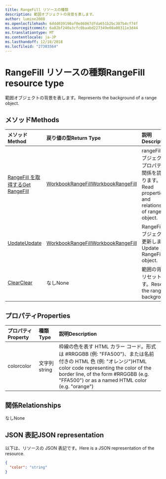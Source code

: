 ```yaml
---
title: RangeFill リソースの種類
description: 範囲オブジェクトの背景を表します。
author: lumine2008
ms.openlocfilehash: 6ddd039190af0e86067dfda651b2bc387b4cf74f
ms.sourcegitcommit: 6a82bf240a3cfc0baabd227349e08a08311e3d44
ms.translationtype: MT
ms.contentlocale: ja-JP
ms.lasthandoff: 12/18/2018
ms.locfileid: "27303564"
---
```

# <a name="rangefill-resource-type"></a><span data-ttu-id="c0e17-103">RangeFill リソースの種類</span><span class="sxs-lookup"><span data-stu-id="c0e17-103">RangeFill resource type</span></span>

<span data-ttu-id="c0e17-104">範囲オブジェクトの背景を表します。</span><span class="sxs-lookup"><span data-stu-id="c0e17-104">Represents the background of a range object.</span></span>


## <a name="methods"></a><span data-ttu-id="c0e17-105">メソッド</span><span class="sxs-lookup"><span data-stu-id="c0e17-105">Methods</span></span>

| <span data-ttu-id="c0e17-106">メソッド</span><span class="sxs-lookup"><span data-stu-id="c0e17-106">Method</span></span>           | <span data-ttu-id="c0e17-107">戻り値の型</span><span class="sxs-lookup"><span data-stu-id="c0e17-107">Return Type</span></span>    |<span data-ttu-id="c0e17-108">説明</span><span class="sxs-lookup"><span data-stu-id="c0e17-108">Description</span></span>|
|:---------------|:--------|:----------|
|[<span data-ttu-id="c0e17-109">RangeFill を取得する</span><span class="sxs-lookup"><span data-stu-id="c0e17-109">Get RangeFill</span></span>](../api/rangefill-get.md) | [<span data-ttu-id="c0e17-110">WorkbookRangeFill</span><span class="sxs-lookup"><span data-stu-id="c0e17-110">WorkbookRangeFill</span></span>](rangefill.md) |<span data-ttu-id="c0e17-111">rangeFill オブジェクトのプロパティと関係を読み取ります。</span><span class="sxs-lookup"><span data-stu-id="c0e17-111">Read properties and relationships of rangeFill object.</span></span>|
|[<span data-ttu-id="c0e17-112">Update</span><span class="sxs-lookup"><span data-stu-id="c0e17-112">Update</span></span>](../api/rangefill-update.md) | [<span data-ttu-id="c0e17-113">WorkbookRangeFill</span><span class="sxs-lookup"><span data-stu-id="c0e17-113">WorkbookRangeFill</span></span>](rangefill.md)   |<span data-ttu-id="c0e17-114">RangeFill オブジェクトを更新します。</span><span class="sxs-lookup"><span data-stu-id="c0e17-114">Update RangeFill object.</span></span> |
|[<span data-ttu-id="c0e17-115">Clear</span><span class="sxs-lookup"><span data-stu-id="c0e17-115">Clear</span></span>](../api/rangefill-clear.md)|<span data-ttu-id="c0e17-116">なし</span><span class="sxs-lookup"><span data-stu-id="c0e17-116">None</span></span>|<span data-ttu-id="c0e17-117">範囲の背景をリセットします。</span><span class="sxs-lookup"><span data-stu-id="c0e17-117">Resets the range background.</span></span>|

## <a name="properties"></a><span data-ttu-id="c0e17-118">プロパティ</span><span class="sxs-lookup"><span data-stu-id="c0e17-118">Properties</span></span>
| <span data-ttu-id="c0e17-119">プロパティ</span><span class="sxs-lookup"><span data-stu-id="c0e17-119">Property</span></span>     | <span data-ttu-id="c0e17-120">種類</span><span class="sxs-lookup"><span data-stu-id="c0e17-120">Type</span></span>   |<span data-ttu-id="c0e17-121">説明</span><span class="sxs-lookup"><span data-stu-id="c0e17-121">Description</span></span>|
|:---------------|:--------|:----------|
|<span data-ttu-id="c0e17-122">color</span><span class="sxs-lookup"><span data-stu-id="c0e17-122">color</span></span>|<span data-ttu-id="c0e17-123">文字列</span><span class="sxs-lookup"><span data-stu-id="c0e17-123">string</span></span>|<span data-ttu-id="c0e17-124">枠線の色を表す HTML カラー コード。形式は #RRGGBB (例: "FFA500")、または名前付きの HTML 色 (例: "オレンジ")</span><span class="sxs-lookup"><span data-stu-id="c0e17-124">HTML color code representing the color of the border line, of the form #RRGGBB (e.g. "FFA500") or as a named HTML color (e.g. "orange")</span></span>|

## <a name="relationships"></a><span data-ttu-id="c0e17-125">関係</span><span class="sxs-lookup"><span data-stu-id="c0e17-125">Relationships</span></span>
<span data-ttu-id="c0e17-126">なし</span><span class="sxs-lookup"><span data-stu-id="c0e17-126">None</span></span>


## <a name="json-representation"></a><span data-ttu-id="c0e17-127">JSON 表記</span><span class="sxs-lookup"><span data-stu-id="c0e17-127">JSON representation</span></span>

<span data-ttu-id="c0e17-128">以下は、リソースの JSON 表記です。</span><span class="sxs-lookup"><span data-stu-id="c0e17-128">Here is a JSON representation of the resource.</span></span>

<!--{
  "blockType": "resource",
  "optionalProperties": [],
  "baseType": "microsoft.graph.entity",
  "@odata.type": "microsoft.graph.workbookRangeFill"
}-->

```json
{
  "color": "string"
}

```

<!-- uuid: 8fcb5dbc-d5aa-4681-8e31-b001d5168d79
2015-10-25 14:57:30 UTC -->
<!-- {
  "type": "#page.annotation",
  "description": "RangeFill resource",
  "keywords": "",
  "section": "documentation",
  "tocPath": ""
}-->